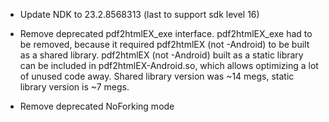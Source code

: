 - Update NDK to 23.2.8568313 (last to support sdk level 16)

- Remove deprecated pdf2htmlEX_exe interface.
pdf2htmlEX_exe had to be removed, because it required pdf2htmlEX (not -Android) to be built as a shared library.
pdf2htmlEX (not -Android) built as a static library can be included in pdf2htmlEX-Android.so, which allows optimizing a lot of unused code away.
Shared library version was ~14 megs, static library version is ~7 megs.

- Remove deprecated NoForking mode
